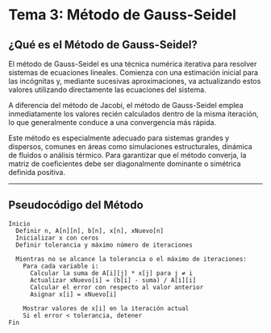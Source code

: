 #  Tema 3: Método de Gauss-Seidel

##  ¿Qué es el Método de Gauss-Seidel?

El método de Gauss-Seidel es una técnica numérica iterativa para resolver sistemas de ecuaciones lineales. Comienza con una estimación inicial para las incógnitas y, mediante sucesivas aproximaciones, va actualizando estos valores utilizando directamente las ecuaciones del sistema.

A diferencia del método de Jacobi, el método de Gauss-Seidel emplea inmediatamente los valores recién calculados dentro de la misma iteración, lo que generalmente conduce a una convergencia más rápida.

Este método es especialmente adecuado para sistemas grandes y dispersos, comunes en áreas como simulaciones estructurales, dinámica de fluidos o análisis térmico. Para garantizar que el método converja, la matriz de coeficientes debe ser diagonalmente dominante o simétrica definida positiva.

---

##  Pseudocódigo del Método

```plaintext
Inicio
  Definir n, A[n][n], b[n], x[n], xNuevo[n]
  Inicializar x con ceros
  Definir tolerancia y máximo número de iteraciones

  Mientras no se alcance la tolerancia o el máximo de iteraciones:
    Para cada variable i:
      Calcular la suma de A[i][j] * x[j] para j ≠ i
      Actualizar xNuevo[i] = (b[i] - suma) / A[i][i]
      Calcular el error con respecto al valor anterior
      Asignar x[i] = xNuevo[i]

    Mostrar valores de x[i] en la iteración actual
    Si el error < tolerancia, detener
Fin
```

